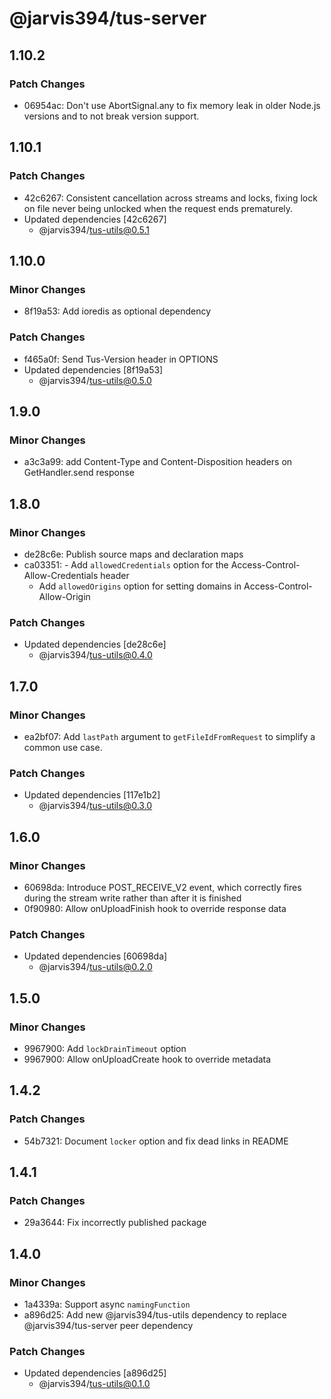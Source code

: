 # @jarvis394/tus-server

## 1.10.2

### Patch Changes

- 06954ac: Don't use AbortSignal.any to fix memory leak in older Node.js versions and to not break version support.

## 1.10.1

### Patch Changes

- 42c6267: Consistent cancellation across streams and locks, fixing lock on file never being unlocked when the request ends prematurely.
- Updated dependencies [42c6267]
  - @jarvis394/tus-utils@0.5.1

## 1.10.0

### Minor Changes

- 8f19a53: Add ioredis as optional dependency

### Patch Changes

- f465a0f: Send Tus-Version header in OPTIONS
- Updated dependencies [8f19a53]
  - @jarvis394/tus-utils@0.5.0

## 1.9.0

### Minor Changes

- a3c3a99: add Content-Type and Content-Disposition headers on GetHandler.send response

## 1.8.0

### Minor Changes

- de28c6e: Publish source maps and declaration maps
- ca03351: - Add `allowedCredentials` option for the Access-Control-Allow-Credentials header
  - Add `allowedOrigins` option for setting domains in Access-Control-Allow-Origin

### Patch Changes

- Updated dependencies [de28c6e]
  - @jarvis394/tus-utils@0.4.0

## 1.7.0

### Minor Changes

- ea2bf07: Add `lastPath` argument to `getFileIdFromRequest` to simplify a common use
  case.

### Patch Changes

- Updated dependencies [117e1b2]
  - @jarvis394/tus-utils@0.3.0

## 1.6.0

### Minor Changes

- 60698da: Introduce POST_RECEIVE_V2 event, which correctly fires during the stream write
  rather than after it is finished
- 0f90980: Allow onUploadFinish hook to override response data

### Patch Changes

- Updated dependencies [60698da]
  - @jarvis394/tus-utils@0.2.0

## 1.5.0

### Minor Changes

- 9967900: Add `lockDrainTimeout` option
- 9967900: Allow onUploadCreate hook to override metadata

## 1.4.2

### Patch Changes

- 54b7321: Document `locker` option and fix dead links in README

## 1.4.1

### Patch Changes

- 29a3644: Fix incorrectly published package

## 1.4.0

### Minor Changes

- 1a4339a: Support async `namingFunction`
- a896d25: Add new @jarvis394/tus-utils dependency to replace @jarvis394/tus-server peer dependency

### Patch Changes

- Updated dependencies [a896d25]
  - @jarvis394/tus-utils@0.1.0
